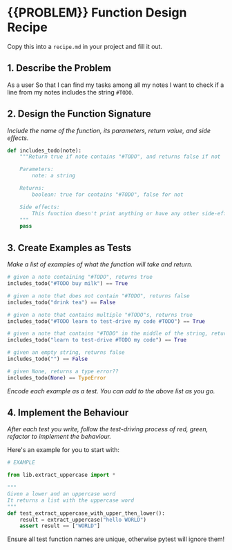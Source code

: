 # {{PROBLEM}} Function Design Recipe

Copy this into a `recipe.md` in your project and fill it out.

## 1. Describe the Problem

As a user
So that I can find my tasks among all my notes
I want to check if a line from my notes includes the string `#TODO`.

## 2. Design the Function Signature

_Include the name of the function, its parameters, return value, and side effects._

```python
def includes_todo(note):
    """Return true if note contains "#TODO", and returns false if not

    Parameters:
        note: a string

    Returns:
        boolean: true for contains "#TODO", false for not

    Side effects:
        This function doesn't print anything or have any other side-effects
    """
    pass
```

## 3. Create Examples as Tests

_Make a list of examples of what the function will take and return._

```python
# given a note containing "#TODO", returns true
includes_todo("#TODO buy milk") == True

# given a note that does not contain "#TODO", returns false
includes_todo("drink tea") == False

# given a note that contains multiple "#TODO"s, returns true
includes_todo("#TODO learn to test-drive my code #TODO") == True

# given a note that contains "#TODO" in the middle of the string, returns true
includes_todo("learn to test-drive #TODO my code") == True

# given an empty string, returns false
includes_todo("") == False

# given None, returns a type error??
includes_todo(None) == TypeError
```

_Encode each example as a test. You can add to the above list as you go._

## 4. Implement the Behaviour

_After each test you write, follow the test-driving process of red, green, refactor to implement the behaviour._

Here's an example for you to start with:

```python
# EXAMPLE

from lib.extract_uppercase import *

"""
Given a lower and an uppercase word
It returns a list with the uppercase word
"""
def test_extract_uppercase_with_upper_then_lower():
    result = extract_uppercase("hello WORLD")
    assert result == ["WORLD"]
```

Ensure all test function names are unique, otherwise pytest will ignore them!
